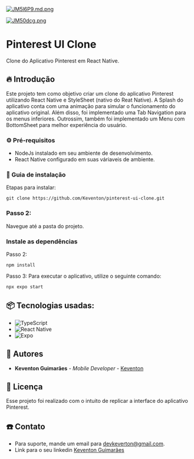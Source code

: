 
[![JM5l6P9.md.png](https://iili.io/JM5l6P9.md.png)](https://freeimage.host/i/JM5l6P9)


[![JM50dcg.png](https://iili.io/JM50dcg.png)](https://freeimage.host/br)
# Pinterest UI Clone 

Clone do Aplicativo Pinterest em React Native.

## 🔥 Introdução

Este projeto tem como objetivo criar um clone do aplicativo Pinterest utilizando React Native e StyleSheet (nativo do Reat Native). A Splash do aplicativo conta com uma animação para simular o funcionamento do aplicativo original. Além disso, foi implementado uma Tab Navigation para os menus inferiores. Outrossim, também foi implementado um Menu com BottomSheet para melhor experiência do usuário.

### ⚙️ Pré-requisitos

* NodeJs instalado em seu ambiente de desenvolvimento.
* React Native configurado em suas váriaveis de ambiente.

### 🔨 Guia de instalação

Etapas para instalar:

```
git clone https://github.com/Keventon/pinterest-ui-clone.git
```
### Passo 2:
Navegue até a pasta do projeto.

### Instale as dependências

Passo 2:
```
npm install
```

Passo 3:
Para executar o aplicativo, utilize o seguinte comando:
```
npx expo start
```
## 📦 Tecnologias usadas:

* ![TypeScript](https://img.shields.io/badge/typescript-%23007ACC.svg?style=for-the-badge&logo=typescript&logoColor=white)
* ![React Native](https://img.shields.io/badge/react_native-%2320232a.svg?style=for-the-badge&logo=react&logoColor=%2361DAFB)
* ![Expo](https://img.shields.io/badge/expo-1C1E24?style=for-the-badge&logo=expo&logoColor=#D04A37)

## 👷 Autores

* **Keventon Guimarães** - *Mobile Developer* - [Keventon](https://github.com/Keventon)

## 📄 Licença

Esse projeto foi realizado com o intuito de replicar a interface do aplicativo Pinterest.


## ☎️ Contato
* Para suporte, mande um email para devkeverton@gmail.com.
* Link para o seu linkedin [Keventon Guimarães](https://www.linkedin.com/in/keventon-rian-guimaraes-goncalves)
